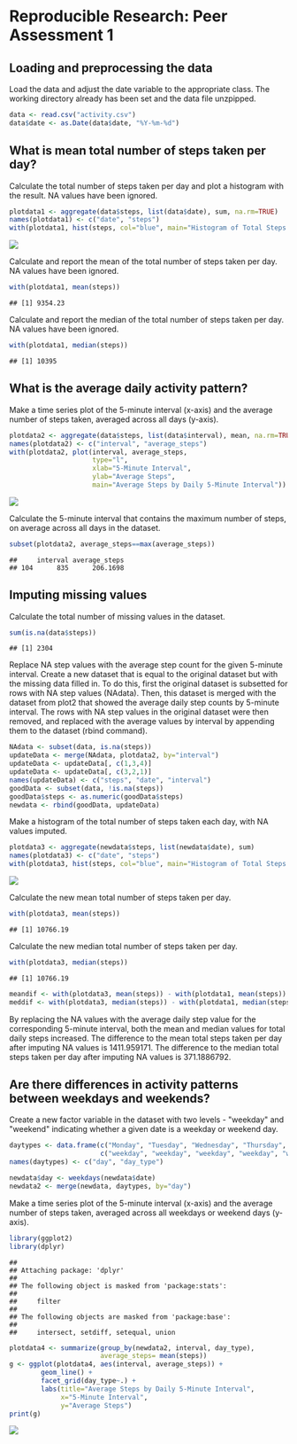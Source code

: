 # Reproducible Research: Peer Assessment 1




## Loading and preprocessing the data

Load the data and adjust the date variable to the appropriate class.  The working directory already has been set and the data file unzpipped.


```r
data <- read.csv("activity.csv")
data$date <- as.Date(data$date, "%Y-%m-%d")
```


## What is mean total number of steps taken per day?

Calculate the total number of steps taken per day and plot a histogram with the result. NA values have been ignored.


```r
plotdata1 <- aggregate(data$steps, list(data$date), sum, na.rm=TRUE)
names(plotdata1) <- c("date", "steps")
with(plotdata1, hist(steps, col="blue", main="Histogram of Total Steps Per Day"))
```

![](PA1_template_files/figure-html/unnamed-chunk-2-1.png) 

Calculate and report the mean of the total number of steps taken per day.  NA values have been ignored.


```r
with(plotdata1, mean(steps))
```

```
## [1] 9354.23
```

Calculate and report the median of the total number of steps taken per day.  NA values have been ignored.


```r
with(plotdata1, median(steps))
```

```
## [1] 10395
```




## What is the average daily activity pattern?

Make a time series plot of the 5-minute interval (x-axis) and the average number of steps taken, averaged across all days (y-axis).


```r
plotdata2 <- aggregate(data$steps, list(data$interval), mean, na.rm=TRUE)
names(plotdata2) <- c("interval", "average_steps")
with(plotdata2, plot(interval, average_steps, 
                     type="l", 
                     xlab="5-Minute Interval",
                     ylab="Average Steps", 
                     main="Average Steps by Daily 5-Minute Interval"))
```

![](PA1_template_files/figure-html/unnamed-chunk-5-1.png) 


Calculate the 5-minute interval that contains the maximum number of steps, on average across all days in the dataset.


```r
subset(plotdata2, average_steps==max(average_steps))
```

```
##     interval average_steps
## 104      835      206.1698
```


## Imputing missing values

Calculate the total number of missing values in the dataset.


```r
sum(is.na(data$steps))
```

```
## [1] 2304
```

Replace NA step values with the average step count for the given 5-minute interval. Create a new dataset that is equal to the original dataset but with the missing data filled in.  To do this, first the original dataset is subsetted for rows with NA step values (NAdata).  Then, this dataset is merged with the dataset from plot2 that showed the average daily step counts by 5-minute interval.  The rows with NA step values in the original dataset were then removed, and replaced with the average values by interval by appending them to the dataset (rbind command).


```r
NAdata <- subset(data, is.na(steps))
updateData <- merge(NAdata, plotdata2, by="interval")
updateData <- updateData[, c(1,3,4)]
updateData <- updateData[, c(3,2,1)]
names(updateData) <- c("steps", "date", "interval")
goodData <- subset(data, !is.na(steps))
goodData$steps <- as.numeric(goodData$steps)
newdata <- rbind(goodData, updateData)
```

Make a histogram of the total number of steps taken each day, with NA values imputed.


```r
plotdata3 <- aggregate(newdata$steps, list(newdata$date), sum)
names(plotdata3) <- c("date", "steps")
with(plotdata3, hist(steps, col="blue", main="Histogram of Total Steps per Day \n (Imputed NA Values)"))
```

![](PA1_template_files/figure-html/unnamed-chunk-9-1.png) 

Calculate the new mean total number of steps taken per day.


```r
with(plotdata3, mean(steps))
```

```
## [1] 10766.19
```

Calculate the new median total number of steps taken per day.


```r
with(plotdata3, median(steps))
```

```
## [1] 10766.19
```

```r
meandif <- with(plotdata3, mean(steps)) - with(plotdata1, mean(steps))
meddif <- with(plotdata3, median(steps)) - with(plotdata1, median(steps))
```

By replacing the NA values with the average daily step value for the corresponding 5-minute interval, both the mean and median values for total daily steps increased.  The difference to the mean total steps taken per day after imputing NA values is 1411.959171.  The difference to the median total steps taken per day after imputing NA values is 371.1886792.


## Are there differences in activity patterns between weekdays and weekends?

Create a new factor variable in the dataset with two levels - "weekday" and "weekend" indicating whether a given date is a weekday or weekend day.


```r
daytypes <- data.frame(c("Monday", "Tuesday", "Wednesday", "Thursday", "Friday", "Saturday", "Sunday"), 
                       c("weekday", "weekday", "weekday", "weekday", "weekday", "weekend", "weekend"))
names(daytypes) <- c("day", "day_type")

newdata$day <- weekdays(newdata$date)
newdata2 <- merge(newdata, daytypes, by="day")
```

Make a time series plot of the 5-minute interval (x-axis) and the average number of steps taken, averaged across all weekdays or weekend days (y-axis).


```r
library(ggplot2)
library(dplyr)
```

```
## 
## Attaching package: 'dplyr'
## 
## The following object is masked from 'package:stats':
## 
##     filter
## 
## The following objects are masked from 'package:base':
## 
##     intersect, setdiff, setequal, union
```

```r
plotdata4 <- summarize(group_by(newdata2, interval, day_type), 
                       average_steps= mean(steps))
g <- ggplot(plotdata4, aes(interval, average_steps)) +
        geom_line() +
        facet_grid(day_type~.) +
        labs(title="Average Steps by Daily 5-Minute Interval",
             x="5-Minute Interval",
             y="Average Steps")
print(g)
```

![](PA1_template_files/figure-html/unnamed-chunk-13-1.png) 
